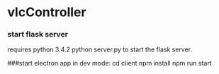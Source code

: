 # vlcController

### start flask server
requires python 3.4.2
python server.py to start the flask server.

###start electron app in dev mode:
cd client
npm install
npm run start

